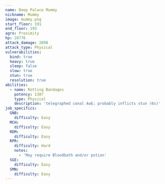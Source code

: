 ```yaml
---
name: Deep Palace Mummy
nickname: Mummy
image: mummy.png
start_floor: 191
end_floor: 193
agro: Proximity
hp: 28776
attack_damage: 2898
attack_type: Physical
vulnerabilities:
  bind: true
  heavy: true
  sleep: false
  slow: true
  stun: true
  resolution: true
abilities:
  - name: Rotting Bandages
    potency: 130?
    type: Physical
    description: 'telegraphed conal AoE; probably inflicts stun (6s)'
job_specifics:
  GNB:
    difficulty: Easy
  MCH:
    difficulty: Easy
  RDM:
    difficulty: Easy
  RPR:
    difficulty: Hard
    notes:
      - 'May require Bloodbath and/or potion'
  SGE:
    difficulty: Easy
  SMN:
    difficulty: Easy
---
```

